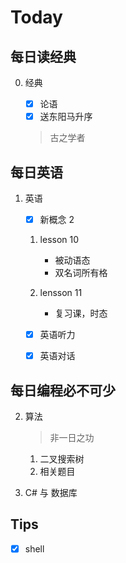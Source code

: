 # Today

## 每日读经典

0. 经典

   - [x] 论语
   - [x] 送东阳马升序

   > 古之学者

## 每日英语

1. 英语

   - [x] 新概念 2

   1. lesson 10

      - 被动语态
      - 双名词所有格

   2. lensson 11

      - 复习课，时态

   - [x] 英语听力

   - [x] 英语对话

## 每日编程必不可少

2. 算法

   > 非一日之功

   1. 二叉搜索树
   2. 相关题目

3. C# 与 数据库

## Tips

- [x] shell

